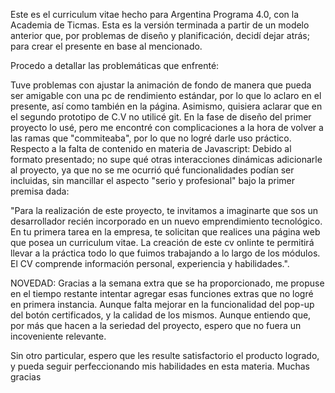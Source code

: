 Este es el curriculum vitae hecho para Argentina Programa 4.0, con la Academia de Ticmas. Esta es la versión terminada a partir de un modelo anterior que, por problemas de diseño y planificación, decidí dejar atrás; para crear el presente en base al mencionado.

Procedo a detallar las problemáticas que enfrenté:

Tuve problemas con ajustar la animación de fondo de manera que pueda ser amigable con una pc de rendimiento estándar, por lo que lo aclaro en el presente, así como también en la página. Asimismo, quisiera aclarar que en el segundo prototipo de C.V no utilicé git. En la fase de diseño del primer proyecto lo usé, pero me encontré con complicaciones a la hora de volver a las ramas que "commiteaba", por lo que no logré darle uso práctico. Respecto a la falta de contenido en materia de Javascript: Debido al formato presentado; no supe qué otras interacciones dinámicas adicionarle al proyecto, ya que no se me ocurrió qué funcionalidades podían ser incluidas, sin mancillar el aspecto "serio y profesional" bajo la primer premisa dada:

"Para la realización de este proyecto, te invitamos a imaginarte que sos un desarrollador recién incorporado en un nuevo emprendimiento tecnológico. En tu primera tarea en la empresa, te solicitan que realices una página web que posea un curriculum vitae. La creación de este cv onlinte te permitirá llevar a la práctica todo lo que fuimos trabajando a lo largo de los módulos. El CV comprende información personal, experiencia y habilidades.".

NOVEDAD: Gracias a la semana extra que se ha proporcionado, me propuse en el tiempo restante intentar agregar esas funciones extras que no logré en primera instancia. Aunque falta mejorar en la funcionalidad del pop-up del botón certificados, y la calidad de los mismos. Aunque entiendo que, por más que hacen a la seriedad del proyecto, espero que no fuera un incoveniente relevante.

Sin otro particular, espero que les resulte satisfactorio el producto logrado, y pueda seguir perfeccionando mis habilidades en esta materia. Muchas gracias
